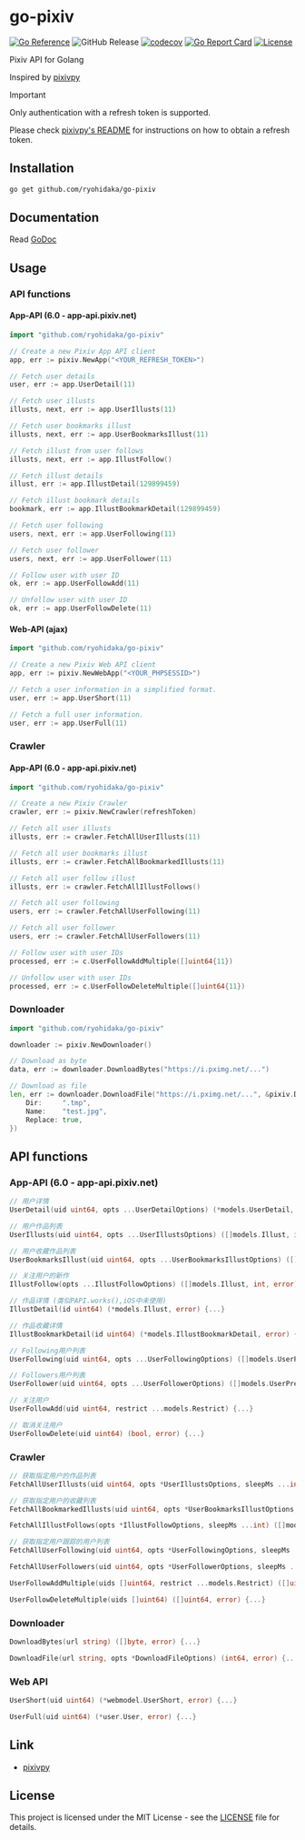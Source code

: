 # go-pixiv

[![Go Reference](https://pkg.go.dev/badge/github.com/ryohidaka/go-pixiv.svg)](https://pkg.go.dev/github.com/ryohidaka/go-pixiv)
![GitHub Release](https://img.shields.io/github/v/release/ryohidaka/go-pixiv)
[![codecov](https://codecov.io/gh/ryohidaka/go-pixiv/graph/badge.svg?token=Q7U8FMv9bn)](https://codecov.io/gh/ryohidaka/go-pixiv)
[![Go Report Card](https://goreportcard.com/badge/github.com/ryohidaka/go-pixiv)](https://goreportcard.com/report/github.com/ryohidaka/go-pixiv)
[![License](https://img.shields.io/badge/license-MIT-blue.svg)](https://opensource.org/licenses/MIT)

Pixiv API for Golang

Inspired by [pixivpy](https://github.com/upbit/pixivpy/tree/master)

> [!IMPORTANT]
> Only authentication with a refresh token is supported.
>
> Please check [pixivpy's README](https://github.com/upbit/pixivpy/tree/master) for instructions on how to obtain a refresh token.

## Installation

```bash
go get github.com/ryohidaka/go-pixiv
```

## Documentation

Read [GoDoc](https://pkg.go.dev/github.com/ryohidaka/go-pixiv)

## Usage

### API functions

#### App-API (6.0 - app-api.pixiv.net)

```go
import "github.com/ryohidaka/go-pixiv"

// Create a new Pixiv App API client
app, err := pixiv.NewApp("<YOUR_REFRESH_TOKEN>")

// Fetch user details
user, err := app.UserDetail(11)

// Fetch user illusts
illusts, next, err := app.UserIllusts(11)

// Fetch user bookmarks illust
illusts, next, err := app.UserBookmarksIllust(11)

// Fetch illust from user follows
illusts, next, err := app.IllustFollow()

// Fetch illust details
illust, err := app.IllustDetail(129899459)

// Fetch illust bookmark details
bookmark, err := app.IllustBookmarkDetail(129899459)

// Fetch user following
users, next, err := app.UserFollowing(11)

// Fetch user follower
users, next, err := app.UserFollower(11)

// Follow user with user ID
ok, err := app.UserFollowAdd(11)

// Unfollow user with user ID
ok, err := app.UserFollowDelete(11)
```

#### Web-API (ajax)

```go
import "github.com/ryohidaka/go-pixiv"

// Create a new Pixiv Web API client
app, err := pixiv.NewWebApp("<YOUR_PHPSESSID>")

// Fetch a user information in a simplified format.
user, err := app.UserShort(11)

// Fetch a full user information.
user, err := app.UserFull(11)
```

### Crawler

#### App-API (6.0 - app-api.pixiv.net)

```go
import "github.com/ryohidaka/go-pixiv"

// Create a new Pixiv Crawler
crawler, err := pixiv.NewCrawler(refreshToken)

// Fetch all user illusts
illusts, err := crawler.FetchAllUserIllusts(11)

// Fetch all user bookmarks illust
illusts, err := crawler.FetchAllBookmarkedIllusts(11)

// Fetch all user follow illust
illusts, err := crawler.FetchAllIllustFollows()

// Fetch all user following
users, err := crawler.FetchAllUserFollowing(11)

// Fetch all user follower
users, err := crawler.FetchAllUserFollowers(11)

// Follow user with user IDs
processed, err := c.UserFollowAddMultiple([]uint64{11})

// Unfollow user with user IDs
processed, err := c.UserFollowDeleteMultiple([]uint64{11})
```

### Downloader

```go
import "github.com/ryohidaka/go-pixiv"

downloader := pixiv.NewDownloader()

// Download as byte
data, err := downloader.DownloadBytes("https://i.pximg.net/...")

// Download as file
len, err := downloader.DownloadFile("https://i.pximg.net/...", &pixiv.DownloadFileOptions{
    Dir:     ".tmp",
    Name:    "test.jpg",
    Replace: true,
})
```

## API functions

### App-API (6.0 - app-api.pixiv.net)

```go
// 用户详情
UserDetail(uid uint64, opts ...UserDetailOptions) (*models.UserDetail, error) {...}

// 用户作品列表
UserIllusts(uid uint64, opts ...UserIllustsOptions) ([]models.Illust, int, error) {...}

// 用户收藏作品列表
UserBookmarksIllust(uid uint64, opts ...UserBookmarksIllustOptions) ([]models.Illust, int, error) {...}

// 关注用户的新作
IllustFollow(opts ...IllustFollowOptions) ([]models.Illust, int, error) {...}

// 作品详情 (类似PAPI.works(),iOS中未使用)
IllustDetail(id uint64) (*models.Illust, error) {...}

// 作品收藏详情
IllustBookmarkDetail(id uint64) (*models.IllustBookmarkDetail, error) {...}

// Following用户列表
UserFollowing(uid uint64, opts ...UserFollowingOptions) ([]models.UserPreview, int, error) {...}

// Followers用户列表
UserFollower(uid uint64, opts ...UserFollowerOptions) ([]models.UserPreview, int, error) {...}

// 关注用户
UserFollowAdd(uid uint64, restrict ...models.Restrict) {...}

// 取消关注用户
UserFollowDelete(uid uint64) (bool, error) {...}
```

### Crawler

```go
// 获取指定用户的作品列表
FetchAllUserIllusts(uid uint64, opts *UserIllustsOptions, sleepMs ...int) ([]models.Illust, error) {...}

// 获取指定用户的收藏列表
FetchAllBookmarkedIllusts(uid uint64, opts *UserBookmarksIllustOptions, sleepMs ...int) ([]models.Illust, error) {...}

FetchAllIllustFollows(opts *IllustFollowOptions, sleepMs ...int) ([]models.Illust, error) {...}

// 获取指定用户跟踪的用户列表
FetchAllUserFollowing(uid uint64, opts *UserFollowingOptions, sleepMs ...int) ([]models.UserPreview, error) {...}

FetchAllUserFollowers(uid uint64, opts *UserFollowerOptions, sleepMs ...int) ([]models.UserPreview, error) {...}

UserFollowAddMultiple(uids []uint64, restrict ...models.Restrict) ([]uint64, error) {...}

UserFollowDeleteMultiple(uids []uint64) ([]uint64, error) {...}
```

### Downloader

```go
DownloadBytes(url string) ([]byte, error) {...}

DownloadFile(url string, opts *DownloadFileOptions) (int64, error) {...}
```

### Web API

```go
UserShort(uid uint64) (*webmodel.UserShort, error) {...}

UserFull(uid uint64) (*user.User, error) {...}
```

## Link

- [pixivpy](https://github.com/upbit/pixivpy/tree/master)

## License

This project is licensed under the MIT License - see the [LICENSE](LICENSE) file for details.
